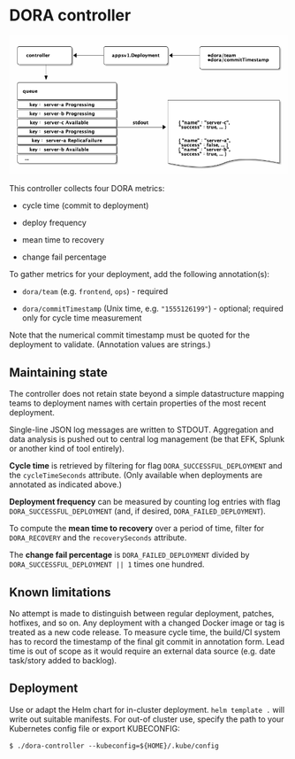# DORA controller

![controller overview](ditaa/controller.png)

This controller collects four DORA metrics:

* cycle time (commit to deployment)

* deploy frequency

* mean time to recovery

* change fail percentage

To gather metrics for your deployment, add the following annotation(s):

* `dora/team` (e.g. `frontend`, `ops`) - required

* `dora/commitTimestamp` (Unix time, e.g. `"1555126199"`) - optional; required only for cycle time measurement

Note that the numerical commit timestamp must be quoted for the deployment to validate. (Annotation values are strings.)

## Maintaining state
The controller does not retain state beyond a simple datastructure mapping teams to deployment names with certain properties of the most recent deployment.

Single-line JSON log messages are written to STDOUT. Aggregation and data analysis is pushed out to central log management (be that EFK, Splunk or another kind of tool entirely).

**Cycle time** is retrieved by filtering for flag `DORA_SUCCESSFUL_DEPLOYMENT` and the `cycleTimeSeconds` attribute. (Only available when deployments are annotated as indicated above.)

**Deployment frequency** can be measured by counting log entries with flag `DORA_SUCCESSFUL_DEPLOYMENT` (and, if desired, `DORA_FAILED_DEPLOYMENT`).

To compute the **mean time to recovery** over a period of time, filter for `DORA_RECOVERY` and the `recoverySeconds` attribute.

The **change fail percentage** is `DORA_FAILED_DEPLOYMENT` divided by `DORA_SUCCESSFUL_DEPLOYMENT || 1` times one hundred.

## Known limitations

No attempt is made to distinguish between regular deployment, patches, hotfixes, and so on. Any deployment with a changed Docker image or tag is treated as a new code release. To measure cycle time, the build/CI system has to record the timestamp of the final git commit in annotation form. Lead time is out of scope as it would require an external data source (e.g. date task/story added to backlog).

## Deployment

Use or adapt the Helm chart for in-cluster deployment. `helm template .` will write out suitable manifests. For out-of cluster use, specify the path to your Kubernetes config file or export KUBECONFIG:

```
$ ./dora-controller --kubeconfig=${HOME}/.kube/config
```
